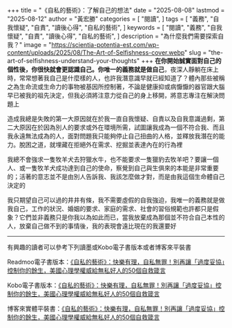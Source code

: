 +++
title = "《自私的藝術》：了解自己的想法"
date = "2025-08-08"
lastmod = "2025-08-12"
author = "黃宏勝"
categories = [
  "閱讀",
]
tags = [
  "義務",
  "自我懷疑",
  "自責",
  "讀後心得",
  "自私的藝術",
]
keywords = [
  "閱讀",
  "義務",
  "自我懷疑",
  "自責",
  "讀後心得",
  "自私的藝術",
]
description = "為什麼我們需要探索自我？"
image = "https://scientia-potentia-est.com/wp-content/uploads/2025/08/The-Art-of-Selfishness-cover.webp" 
slug = "the-art-of-selfishness-understand-your-thoughts"
+++
**在你開始誠實面對自己的個性後，你很快就會更認識自己。你唯一的義務就是做自己**，夜深人靜躺在床上時，常常想著我自己是什麼樣的人，也許我潛意識早就已經知道了？體內那些被稱之為生命流或生命力的事物被基因所控制著，不論是健康抑或病懨懨的器官跟大腦早已被我的祖先決定，但我必須將注意力從自己的身上移開，將意志專注在解決問題上

造成我總是失敗的第一大原因就在於我一直自我懷疑、自責以及自我意識過剩，第二大原因在於因為別人的要求或外在環境所需，試圖讓我成為一個不符合我、而且我永遠無法成為的人，面對問題我只能夠停止自己扭曲的人格，並釋放我潛在的能力。脫困之道，就埋藏在拒絕外在需求、挖掘並表達內在的行為裡

我總不會強求一隻牧羊犬去狩獵水牛，也不能要求一隻獵豹去牧羊吧？要讓一個人、或一隻牧羊犬成功達到自己的使命，察覺到自己與生俱來的本能是非常重要的；活著的意志並不是由別人告訴我、我該怎麼做才對，而是由我這個生命體自己決定的

我只期望自己可以過的井井有條，我不需要虛假的自我強迫，我唯一的義務就是做我自己，工作的狀況、婚姻的要求、家庭的需求、社會的習俗規範也許都只是假象？它們並非義務只是你我以為如此而已，當我放棄成為那個並不符合自己本性的人，放棄自己做不到的事情後，我的表現會遠比現在的我還要好

---
有興趣的讀者可以參考下列讀墨或Kobo電子書版本或者博客來平裝書

Readmoo電子書版本：[《自私的藝術》：快樂有理，自私無罪！別再讓「過度妥協」控制你的餘生，美國心理學權威給無私好人的50個自救箴言](https://moo.im/a/4bCJNP)

Kobo電子書版本：[《自私的藝術》：快樂有理，自私無罪！別再讓「過度妥協」控制你的餘生，美國心理學權威給無私好人的50個自救箴言](https://r10.to/h5Aep7)

博客來實體平裝書：[《自私的藝術》：快樂有理，自私無罪！別再讓「過度妥協」控制你的餘生，美國心理學權威給無私好人的50個自救箴言](https://www.books.com.tw/exep/assp.php/scientia/products/0010973322?utm_source=scientia&utm_medium=ap-books&utm_content=recommend&utm_campaign=ap-202508)

